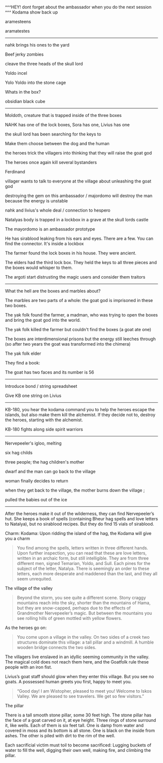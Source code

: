 


^^^HEY! dont forget about the ambassador when you do the next session 
^^^ Kodama show back up






aramesteens

aramatestes 

---

nahk brings his ones to the yard 


Beef jerky zombies 

cleave the three heads of the skull lord 

Yoldo incel 

Yolo Yoldo into the stone cage

Whats in the box?

obsidian black cube 


---


Moldoth, creature that is trapped inside of the three boxes 



NAHK has one of the lock boxes, Sora has one, Livius has one 


the skull lord has been searching for the keys to 

Make them choose between the dog and the human

the heroes trick the villagers into thinking that they will raise the goat god 


The heroes once again kill several bystanders 

Ferdinand 

villager wants to talk to everyone at the village about unleashing the goat god 


destroying the gem on this ambassador / majordomo will destroy the man because the energy is unstable 

nahk  and livius's whole deal / connection to hespero 

Natalyas body is trapped in a lockbox in a grave at the skull lords castle 

The mayordomo is an ambassador prototype 

He has sirablood leaking from his ears and eyes. There are a few. You can find the connector. It's inside a lockbox 

The farmer found the lock boxes in his house. They were ancient. 

The elders had the third lock box. They held the keys to all three pieces and the boxes would whisper to them. 

The argoti start distrusting the magic users and consider them traitors 

---------

What the hell are the boxes and marbles about? 

The marbles are two parts of a whole: the goat god is imprisoned in these two boxes. 

The yak folk found the farmer, a madman, who was trying to open the boxes and bring the goat god into the world. 

The yak folk killed the farmer but couldn't find the boxes (a goat ate one)

The boxes are interdimensional prisons but the energy still leeches through (so after two years the goat was transformed into the chimera)

The yak folk elder 

They find a book: 

The goat has two faces and its number is 56

-----
Introduce bond / string spreadsheet

Give KB one string on Livius



----

KB-180, you hear the kodama command you to help the heroes escape the islands, but also make them kill the alchemist. If they decide not to, destroy the heroes, starting with the alchemist. 


KB-180 fights along side spirit warriors 

---


Nervepeeler's igloo, melting 

six hag childs 


three people; the hag children's mother

dwarf and the man can go back to the village

woman finally decides to return



when they get back to the village, the mother burns down the village ; 

pulled the babies out of the ice 

---

After the heroes make it out of the wilderness, they can find Nervepeeler’s hut. She keeps a book of spells (containing Bheur hag spells and love letters to Natalya), but no sirablood recipes. But they do find 15 vials of sirablood. 

Charm: Kodama: Upon ridding the island of the hag, the Kodama will give you a charm 

> You find among the spells, letters written in three different hands. Upon further inspection, you can read that these are love letters, written in an archaic form, but still intelligible. They are from three different men, signed Temarian, Yoldo, and Sull. Each pines for the subject of the letter, Natalya. There is seemingly an order to these letters, each more desperate and maddened than the last, and they all seem unrequited. 

The village of the valley

> Beyond the storm, you see quite a different scene. Stony craggy mountains reach into the sky, shorter than the mountains of Hama, but they are snow-capped, perhaps due to the effects of Grandmother Nervepeeler’s magic. But between the mountains you see rolling hills of green mottled with yellow flowers. 

As the heroes go on: 

> You come upon a village in the valley. On two sides of a creek two structures dominate this village: a tall pillar and a windmill. A humble wooden bridge connects the two sides. 

The villagers live enslaved in an idyllic seeming community in the valley. The magical cold does not reach them here, and the Goatfolk rule these people with an iron fist.



Livius’s goat staff should glow when they enter this village. But you see no goats.
A possessed human greets you first, happy to meet you. 

> “Good day! I am Wistopher, pleased to meet you! Welcome to Iskos Valley. We are pleased to see travelers. We get so few visitors.”

The pillar

There is a tall smooth stone pillar, some 30 feet high. The stone pillar has the face of a goat carved on it, at eye height. Three rings of stone surround it, like wells. Each of them is six feet tall. One is damp from water and covered in moss and its bottom is all stone. One is black on the inside from ashes. The other is piled with dirt to the rim of the well. 

Each sacrificial victim must toil to become sacrificed: Lugging buckets of water to fill the well, digging their own well, making fire, and climbing the pillar. 